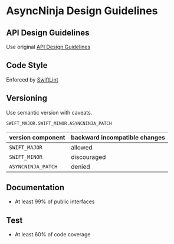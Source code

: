 # AsyncNinja Design Guidelines

## API Design Guidelines

Use original [API Design Guidelines](https://swift.org/documentation/api-design-guidelines/)

## Code Style

Enforced by [SwiftLint](https://github.com/realm/SwiftLint)

## Versioning

Use semantic version with caveats.

`SWIFT_MAJOR.SWIFT_MINOR.ASYNCNINJA_PATCH`

| version component  |backward incompatible changes|
|--------------------|-----------------------------|
| `SWIFT_MAJOR `     | allowed                     |
| `SWIFT_MINOR `     | discouraged                 |
| `ASYNCNINJA_PATCH` | denied                      |

## Documentation

* At least 99% of public interfaces

## Test

* At least 60% of code coverage
